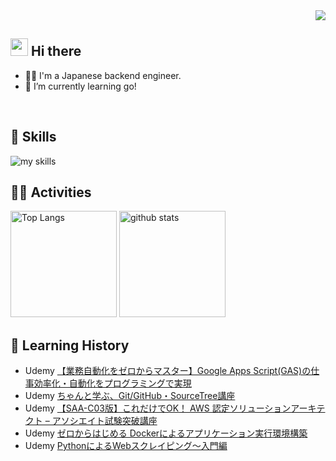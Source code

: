 <div align="right">
  <img src="https://komarev.com/ghpvc/?username=shiba0717" />
</div>

## <img src="https://media.giphy.com/media/hvRJCLFzcasrR4ia7z/giphy.gif" width="28"> Hi there

- 🧑‍💻 I'm a Japanese backend engineer.
- 🌱 I’m currently learning go!
<br>

<!-- アイコンの選択肢一覧：https://github.com/tandpfun/skill-icons?tab=readme-ov-file#icons-list -->
## 🌱 Skills
<img alt="my skills" src="https://skillicons.dev/icons?theme=dark&perline=7&i=html,css,js,php,laravel,java,py,selenium,docker,aws,git,github,linux,mysql" />
<br>

## 🏃‍♀️ Activities
<div align="left"> 
  <img alt="Top Langs" height="170px" src="https://github-readme-stats.vercel.app/api?username=shiba0717&theme=vue-dark&layout=compact" />
  <img alt="github stats" height="170px" src="https://github-readme-stats.vercel.app/api/top-langs/?username=shiba0717&theme=vue-dark&layout=compact" />
</div>

## 📖 Learning History
<div align="left">
  <ul>
    <li>Udemy <a href="https://www.udemy.com/course/gasmore1/" target=_blank>【業務自動化をゼロからマスター】Google Apps Script(GAS)の仕事効率化・自動化をプログラミングで実現</a></li>
    <li>Udemy <a href="https://www.udemy.com/course/git-beginning/" target=_blank>ちゃんと学ぶ、Git/GitHub・SourceTree講座</a></li>
    <li>Udemy <a href="https://www.udemy.com/course/aws-associate/" target=_blank>【SAA-C03版】これだけでOK！ AWS 認定ソリューションアーキテクト – アソシエイト試験突破講座</a></li>
    <li>Udemy <a href="https://www.udemy.com/course/docker-k/" target=_blank>ゼロからはじめる Dockerによるアプリケーション実行環境構築</a></li>
    <li>Udemy <a href="https://www.udemy.com/course/python-scraping-beginner/" target=_blank>PythonによるWebスクレイピング〜入門編</a></li>
  </ul>
</div>
